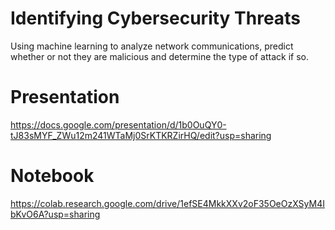 # Identifying Cybersecurity Threats
Using machine learning to analyze network communications, predict whether or not they are malicious and determine the type of attack if so.

# Presentation
https://docs.google.com/presentation/d/1b0OuQY0-tJ83sMYF_ZWu12m241WTaMj0SrKTKRZirHQ/edit?usp=sharing

# Notebook
https://colab.research.google.com/drive/1efSE4MkkXXv2oF35OeOzXSyM4IbKvO6A?usp=sharing
